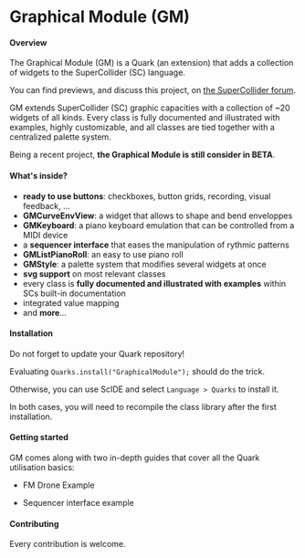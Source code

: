 # Graphical Module (GM)

#### Overview

The Graphical Module (GM) is a Quark (an extension) that adds a collection of widgets to the SuperCollider (SC) language.

You can find previews, and discuss this project, on [the SuperCollider forum](https://scsynth.org/t/new-quark-graphicalmodule-gm-a-new-collection-of-widgets/9591).

GM extends SuperCollider (SC) graphic capacities with a collection of ~20 widgets of all kinds. Every class is fully documented and illustrated with examples, highly customizable, and all classes are tied together with a centralized palette system.

Being a recent project, **the Graphical Module is still consider in BETA**.

#### What's inside?

- **ready to use buttons**: checkboxes, button grids, recording, visual feedback, ...
- **GMCurveEnvView**: a widget that allows to shape and bend enveloppes
- **GMKeyboard**: a piano keyboard emulation that can be controlled from a MIDI device
- a **sequencer interface** that eases the manipulation of rythmic patterns
- **GMListPianoRoll**: an easy to use piano roll
- **GMStyle**: a palette system that modifies several widgets at once
- **svg support** on most relevant classes
- every class is **fully documented and illustrated with examples** within SCs built-in documentation
- integrated value mapping
- and **more**...

#### Installation

Do not forget to update your Quark repository!

Evaluating `Quarks.install("GraphicalModule");` should do the trick.

Otherwise, you can use ScIDE and select `Language > Quarks` to install it.

In both cases, you will need to recompile the class library after the first installation.

#### Getting started

GM comes along with two in-depth guides that cover all the Quark utilisation basics:

- FM Drone Example

- Sequencer interface example

#### Contributing

Every contribution is welcome.
